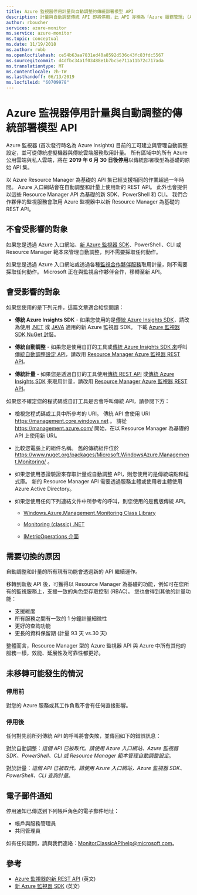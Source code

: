 ```yaml
---
title: Azure 監視器停用計量與自動調整的傳統部署模型 API
description: 計量與自動調整傳統 API 即將停用，此 API 亦稱為「Azure 服務管理」(ASM) 或 RDFE 部署模型
author: rboucher
services: azure-monitor
ms.service: azure-monitor
ms.topic: conceptual
ms.date: 11/19/2018
ms.author: robb
ms.openlocfilehash: ce54b63aa7831ed40a8592d536c43fc83fdc5567
ms.sourcegitcommit: d4dfbc34a1f03488e1b7bc5e711a11b72c717ada
ms.translationtype: MT
ms.contentlocale: zh-TW
ms.lasthandoff: 06/13/2019
ms.locfileid: "60709978"
---
```

# <a name="azure-monitor-retirement-of-classic-deployment-model-apis-for-metrics-and-autoscale"></a>Azure 監視器停用計量與自動調整的傳統部署模型 API

Azure 監視器 (首次發行時名為 Azure Insights) 目前的工可建立與管理自動調整設定，並可從傳統虛擬機器與傳統雲端服務取用計量。 所有區域中的所有 Azure 公用雲端與私人雲端，將在 **2019 年 6 月 30 日後停用**以傳統部署模型為基礎的原始 API 集。   

以 Azure Resource Manager 為基礎的 API 集已經支援相同的作業超過一年時間。 Azure 入口網站會在自動調整和計量上使用新的 REST API。 此外也會提供以這些 Resource Manager API 為基礎的新 SDK、PowerShell 和 CLI。 我們合作夥伴的監視服務會取用 Azure 監視器中以新 Resource Manager 為基礎的 REST API。  

## <a name="who-is-not-affected"></a>不會受影響的對象

如果您是透過 Azure 入口網站、[新 Azure 監視器 SDK](https://www.nuget.org/packages/Microsoft.Azure.Management.Monitor/)、PowerShell、CLI 或 Resource Manager 範本來管理自動調整，則不需要採取任何動作。  

如果您是透過 Azure 入口網站或透過各種[監視合作夥伴服務](../../azure-monitor/platform/partners.md)取用計量，則不需要採取任何動作。 Microsoft 正在與監視合作夥伴合作，移轉至新 API。

## <a name="who-is-affected"></a>會受影響的對象

如果您使用的是下列元件，這篇文章適合給您閱讀：

- **傳統 Azure Insights SDK** - 如果您使用的是[傳統 Azure Insights SDK](https://www.nuget.org/packages/Microsoft.WindowsAzure.Management.Monitoring/)，請改為使用 [.NET](https://github.com/azure/azure-libraries-for-net#download) 或 [JAVA](https://github.com/azure/azure-libraries-for-java#download) 適用的新 Azure 監視器 SDK。 下載 [Azure 監視器 SDK NuGet 封裝](https://www.nuget.org/packages/Microsoft.Azure.Management.Monitor/)。

- **傳統自動調整** - 如果您是使用自訂的工具或[傳統 Azure Insights SDK 來](https://www.nuget.org/packages/Microsoft.WindowsAzure.Management.Monitoring/)呼叫[傳統自動調整設定 API](https://msdn.microsoft.com/library/azure/mt348562.aspx)，請改用 [Resource Manager Azure 監視器 REST API](https://docs.microsoft.com/rest/api/monitor/autoscalesettings)。

- **傳統計量** - 如果您是透過自訂的工具使用[傳統 REST API](https://msdn.microsoft.com/library/azure/dn510374.aspx) 或[傳統 Azure Insights SDK](https://www.nuget.org/packages/Microsoft.WindowsAzure.Management.Monitoring/) 來取用計量，請改用 [Resource Manager Azure 監視器 REST API](https://docs.microsoft.com/rest/api/monitor/autoscalesettings)。 

如果您不確定您的程式碼或自訂工具是否會呼叫傳統 API，請參閱下方：

- 檢視您程式碼或工具中所參考的 URI。 傳統 API 會使用 URI https://management.core.windows.net 。 請從 https://management.azure.com/ 開始，在以 Resource Manager 為基礎的 API 上使用新 URI。

- 比較您電腦上的組件名稱。 舊的傳統組件位於 https://www.nuget.org/packages/Microsoft.WindowsAzure.Management.Monitoring/ 。

- 如果您使用憑證驗證來存取計量或自動調整 API，則您使用的是傳統端點和程式庫。 新的 Resource Manager API 需要透過服務主體或使用者主體使用 Azure Active Directory。

- 如果您使用任何下列連結文件中所參考的呼叫，則您使用的是舊版傳統 API。

  - [Windows.Azure.Management.Monitoring Class Library](https://docs.microsoft.com/previous-versions/azure/dn510414(v=azure.100))

  - [Monitoring (classic) .NET](https://docs.microsoft.com/previous-versions/azure/reference/mt348562(v%3dazure.100))

  - [IMetricOperations 介面](https://docs.microsoft.com/previous-versions/azure/reference/dn802395(v%3dazure.100))

## <a name="why-you-should-switch"></a>需要切換的原因

自動調整和計量的所有現有功能會透過新的 API 繼續運作。  

移轉到新版 API 後，可獲得以 Resource Manager 為基礎的功能，例如可在您所有的監視服務上，支援一致的角色型存取控制 (RBAC)。 您也會得到其他的計量功能： 

- 支援維度
- 所有服務之間有一致的 1 分鐘計量細微性 
- 更好的查詢功能
- 更長的資料保留期 (計量 93 天 vs.30 天) 

整體而言，Resource Manager 型的 Azure 監視器 API 與 Azure 中所有其他的服務一樣，效能、延展性及可靠性都更好。 

## <a name="what-happens-if-you-do-not-migrate"></a>未移轉可能發生的情況

### <a name="before-retirement"></a>停用前

對您的 Azure 服務或其工作負載不會有任何直接影響。  

### <a name="after-retirement"></a>停用後

任何對先前所列傳統 API 的呼叫將會失敗，並傳回如下的錯誤訊息：

對於自動調整：*這個 API 已被取代。請使用 Azure 入口網站、Azure 監視器 SDK、PowerShell、CLI 或 Resource Manager 範本管理自動調整設定*。  

對於計量：*這個 API 已被取代。請使用 Azure 入口網站，Azure 監視器 SDK、PowerShell、CLI 查詢計量*。

## <a name="email-notifications"></a>電子郵件通知

停用通知已傳送到下列帳戶角色的電子郵件地址： 

- 帳戶與服務管理員
- 共同管理員  

如有任何疑問，請與我們連絡：MonitorClassicAPIhelp@microsoft.com。  

## <a name="references"></a>參考

- [Azure 監視器的新 REST API](https://docs.microsoft.com/rest/api/monitor/) (英文) 
- [新 Azure 監視器 SDK](https://www.nuget.org/packages/Microsoft.Azure.Management.Monitor/) (英文)

